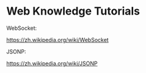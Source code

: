 # Web Knowledge Tutorials


WebSocket:

https://zh.wikipedia.org/wiki/WebSocket

JSONP:

https://zh.wikipedia.org/wiki/JSONP
